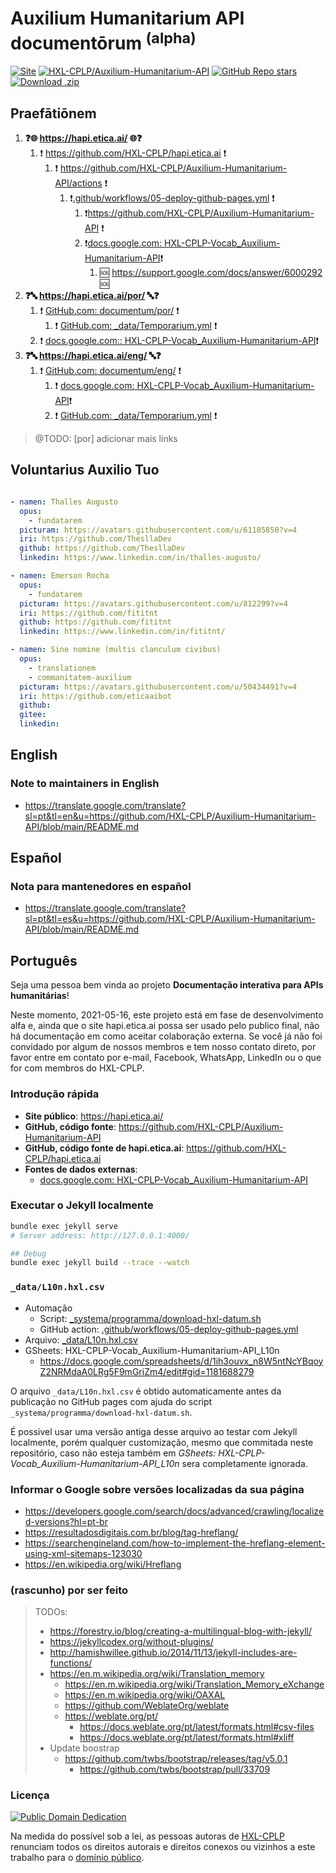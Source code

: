 # Auxilium Humanitarium API documentōrum <sup>(alpha)</sup>

[![Site](https://img.shields.io/badge/Site-hapi.etica.ai-blue)](https://hapi.etica.ai) 
[![HXL-CPLP/Auxilium-Humanitarium-API](https://img.shields.io/badge/GitHub-HXL--CPLP%2FAuxilium--Humanitarium--API-lightgrey?logo=github&style=social)](https://github.com/HXL-CPLP/Auxilium-Humanitarium-API) 
[![GitHub Repo stars](https://img.shields.io/github/stars/HXL-CPLP/Auxilium-Humanitarium-API?style=social)](https://github.com/HXL-CPLP/Auxilium-Humanitarium-API) 
[![Download .zip](https://img.shields.io/badge/Download-.zip-brightgreen)](https://github.com/HXL-CPLP/Auxilium-Humanitarium-API/archive/refs/heads/main.zip)

## Praefātiōnem

1. **❓🌐 https://hapi.etica.ai/ 🌐❓**
    1. ❗ https://github.com/HXL-CPLP/hapi.etica.ai ❗
        1. ❗ https://github.com/HXL-CPLP/Auxilium-Humanitarium-API/actions ❗
            1. ❗[.github/workflows/05-deploy-github-pages.yml](.github/workflows/05-deploy-github-pages.yml) ❗
                1. ❗https://github.com/HXL-CPLP/Auxilium-Humanitarium-API ❗
                2. ❗[docs.google.com: HXL-CPLP-Vocab_Auxilium-Humanitarium-API](https://docs.google.com/spreadsheets/d/1ih3ouvx_n8W5ntNcYBqoyZ2NRMdaA0LRg5F9mGriZm4/edit#gid=1181688279)❗
                    1. 🆘 https://support.google.com/docs/answer/6000292 🆘
2. **❓🔤 https://hapi.etica.ai/por/ 🔤❓**
    1. ❗ [GitHub.com: documentum/por/](documentum/por/) ❗
        1. ❗ [GitHub.com: _data/Temporarium.yml](_data/Temporarium.yml) ❗
    2. ❗ [docs.google.com:: HXL-CPLP-Vocab_Auxilium-Humanitarium-API](https://docs.google.com/spreadsheets/d/1ih3ouvx_n8W5ntNcYBqoyZ2NRMdaA0LRg5F9mGriZm4/edit#gid=1181688279)❗
3. **❓🔤 https://hapi.etica.ai/eng/ 🔤❓**
    1. ❗ [GitHub.com: documentum/eng/](documentum/eng/) ❗
        1. ❗ [docs.google.com: HXL-CPLP-Vocab_Auxilium-Humanitarium-API](https://docs.google.com/spreadsheets/d/1ih3ouvx_n8W5ntNcYBqoyZ2NRMdaA0LRg5F9mGriZm4/edit#gid=1181688279)❗
        2. ❗ [GitHub.com: _data/Temporarium.yml](_data/Temporarium.yml) ❗

> @TODO: [por] adicionar mais links

## Voluntarius Auxilio Tuo

<!--
Trivia:
- fundātōrem
  - https://en.wiktionary.org/wiki/fundator#Latin
- "pictūram"
  - https://en.wiktionary.org/wiki/pictura#Latin
- "opus"
  - https://en.wiktionary.org/wiki/opus#Latin
- "trānslātiōnem"
  - https://en.wiktionary.org/wiki/translatio#Latin
- "commūnitātem"
  - https://en.wiktionary.org/wiki/communitas
- "auxilium"
  - https://en.wiktionary.org/wiki/auxilium
-->

```yaml

- namen: Thalles Augusto
  opus:
    - fundatarem
  picturam: https://avatars.githubusercontent.com/u/61105850?v=4
  iri: https://github.com/ThesllaDev
  github: https://github.com/ThesllaDev
  linkedin: https://www.linkedin.com/in/thalles-augusto/

- namen: Emerson Rocha
  opus:
    - fundatarem
  picturam: https://avatars.githubusercontent.com/u/812299?v=4
  iri: https://github.com/fititnt
  github: https://github.com/fititnt
  linkedin: https://www.linkedin.com/in/fititnt/

- namen: Sine nomine (multis clanculum civibus)
  opus:
    - translationem
    - commanitatem-auxilium
  picturam: https://avatars.githubusercontent.com/u/50434491?v=4
  iri: https://github.com/eticaaibot
  github:
  gitee:
  linkedin:

```

## English

### Note to maintainers in English

- <https://translate.google.com/translate?sl=pt&tl=en&u=https://github.com/HXL-CPLP/Auxilium-Humanitarium-API/blob/main/README.md>

## Español

### Nota para mantenedores en español

- <https://translate.google.com/translate?sl=pt&tl=es&u=https://github.com/HXL-CPLP/Auxilium-Humanitarium-API/blob/main/README.md>

## Português

Seja uma pessoa bem vinda ao projeto **Documentação interativa para APIs humanitárias**!

Neste momento, 2021-05-16, este projeto está em fase de desenvolvimento alfa e,
ainda que o site hapi.etica.ai possa ser usado pelo publico final, não há
documentação em como aceitar colaboração externa. Se você já não foi convidado
por algum de nossos membros e tem nosso contato direto, por favor entre em
contato por e-mail, Facebook, WhatsApp, LinkedIn ou o que for com membros do
HXL-CPLP.

### Introdução rápida

- **Site público**: <https://hapi.etica.ai/>
- **GitHub, código fonte**: <https://github.com/HXL-CPLP/Auxilium-Humanitarium-API>
- **GitHub, código fonte de hapi.etica.ai**: <https://github.com/HXL-CPLP/hapi.etica.ai>
- **Fontes de dados externas**:
  - [docs.google.com: HXL-CPLP-Vocab_Auxilium-Humanitarium-API](https://docs.google.com/spreadsheets/d/1ih3ouvx_n8W5ntNcYBqoyZ2NRMdaA0LRg5F9mGriZm4/edit#gid=1181688279)


### Executar o Jekyll localmente

```bash
bundle exec jekyll serve
# Server address: http://127.0.0.1:4000/

## Debug
bundle exec jekyll build --trace --watch
```

### `_data/L10n.hxl.csv`
- Automação
  - Script: [_systema/programma/download-hxl-datum.sh](_systema/programma/download-hxl-datum.sh)
  - GitHub action: [.github/workflows/05-deploy-github-pages.yml](.github/workflows/05-deploy-github-pages.yml)
- Arquivo: [_data/L10n.hxl.csv](_data/L10n.hxl.csv)
- GSheets: HXL-CPLP-Vocab_Auxilium-Humanitarium-API_L10n
  - https://docs.google.com/spreadsheets/d/1ih3ouvx_n8W5ntNcYBqoyZ2NRMdaA0LRg5F9mGriZm4/edit#gid=1181688279

O arquivo `_data/L10n.hxl.csv` é obtido automaticamente antes da publicação no
GitHub pages com ajuda do script `_systema/programma/download-hxl-datum.sh`.

É possivel usar uma versão antiga desse arquivo ao testar com Jekyll localmente,
porém qualquer customização, mesmo que commitada neste repositório, caso
não esteja também em _GSheets: HXL-CPLP-Vocab_Auxilium-Humanitarium-API_L10n_
sera completamente ignorada.

### Informar o Google sobre versões localizadas da sua página

- https://developers.google.com/search/docs/advanced/crawling/localized-versions?hl=pt-br
- https://resultadosdigitais.com.br/blog/tag-hreflang/
- https://searchengineland.com/how-to-implement-the-hreflang-element-using-xml-sitemaps-123030
- https://en.wikipedia.org/wiki/Hreflang

### (rascunho) por ser feito

> TODOs:
> - https://forestry.io/blog/creating-a-multilingual-blog-with-jekyll/
> - https://jekyllcodex.org/without-plugins/
> - http://hamishwillee.github.io/2014/11/13/jekyll-includes-are-functions/
> - https://en.m.wikipedia.org/wiki/Translation_memory
>   - https://en.m.wikipedia.org/wiki/Translation_Memory_eXchange
>   - https://en.m.wikipedia.org/wiki/OAXAL
>   - https://github.com/WeblateOrg/weblate
>   - https://weblate.org/pt/
>     - https://docs.weblate.org/pt/latest/formats.html#csv-files
>     - https://docs.weblate.org/pt/latest/formats.html#xliff
> - Update boostrap
>   - https://github.com/twbs/bootstrap/releases/tag/v5.0.1
>     - https://github.com/twbs/bootstrap/pull/33709

### Licença
<!--TODO: o texto em português da licença é um rascunho. Ainda precisa ser revisado -->

[![Public Domain Dedication](https://i.creativecommons.org/p/zero/1.0/88x31.png)](https://unlicense.org/)

Na medida do possível sob a lei, as pessoas autoras de
[HXL-CPLP](https://github.com/HXL-CPLP) renunciam todos os direitos autorais e
direitos conexos ou vizinhos a este trabalho para o [domínio público](https://unlicense.org/).
